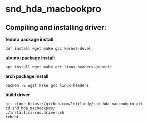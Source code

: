 # snd_hda_macbookpro

Compiling and installing driver:
-------------

**fedora package install**
```
dnf install wget make gcc kernel-devel
```
**ubuntu package install**  
```
apt install wget make gcc linux-headers-generic
```
**arch package install**
```
pacman -S wget make gcc linux-headers
```

**build driver**  
```
git clone https://github.com/leifliddy/snd_hda_macbookpro.git  
cd snd_hda_macbookpro/
./install.cirrus.driver.sh
reboot
```

